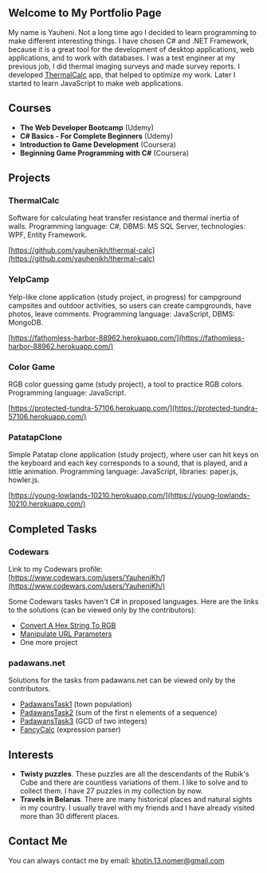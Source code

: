 ## Welcome to My Portfolio Page

My name is Yauheni. Not a long time ago I decided to learn programming to make different interesting things. I have chosen C# and .NET Framework, because it is a great tool for the development of desktop applications, web applications, and to work with databases. I was a test engineer at my previous job, I did thermal imaging surveys and made survey reports. I developed [ThermalCalc](https://github.com/yauhenikh/thermal-calc) app, that helped to optimize my work. Later I started to learn JavaScript to make web applications.

## Courses

- **The Web Developer Bootcamp** (Udemy)
- **C# Basics - For Complete Beginners** (Udemy)
- **Introduction to Game Development** (Coursera)
- **Beginning Game Programming with C#** (Coursera)


## Projects

### ThermalCalc

Software for calculating heat transfer resistance and thermal inertia of walls. Programming language: C#, DBMS: MS SQL Server, technologies: WPF, Entity Framework.

[https://github.com/yauhenikh/thermal-calc](https://github.com/yauhenikh/thermal-calc)

### YelpCamp

Yelp-like clone application (study project, in progress) for campground campsites and outdoor activities, so users can create campgrounds, have photos, leave comments. Programming language: JavaScript, DBMS: MongoDB.

[https://fathomless-harbor-88962.herokuapp.com/](https://fathomless-harbor-88962.herokuapp.com/)

### Color Game

RGB color guessing game (study project), a tool to practice RGB colors. Programming language: JavaScript.

[https://protected-tundra-57106.herokuapp.com/](https://protected-tundra-57106.herokuapp.com/)

### PatatapClone

Simple Patatap clone application (study project), where user can hit keys on the keyboard and each key corresponds to a sound, that is played, and a little animation. Programming language: JavaScript, libraries: paper.js, howler.js.

[https://young-lowlands-10210.herokuapp.com/](https://young-lowlands-10210.herokuapp.com/)


## Completed Tasks

### Codewars

Link to my Codewars profile: [https://www.codewars.com/users/YauheniKh/](https://www.codewars.com/users/YauheniKh/)

Some Codewars tasks haven't C# in proposed languages. Here are the links to the solutions (can be viewed only by the contributors):
- [Convert A Hex String To RGB](https://github.com/yauhenikh/ConvertHexStringToRGB)
- [Manipulate URL Parameters](https://github.com/yauhenikh/ManipulateURLParams)
- One more project

### padawans.net

Solutions for the tasks from padawans.net can be viewed only by the contributors.

- [PadawansTask1](https://github.com/yauhenikh/PadawansTask1) (town population)
- [PadawansTask2](https://github.com/yauhenikh/PadawansTask2) (sum of the first n elements of a sequence)
- [PadawansTask3](https://github.com/yauhenikh/PadawansTask3) (GCD of two integers)
- [FancyCalc](https://github.com/yauhenikh/FancyCalc) (expression parser)

## Interests

- **Twisty puzzles**. These puzzles are all the descendants of the Rubik's Cube and there are countless variations of them. I like to solve and to collect them. I have 27 puzzles in my collection by now.
- **Travels in Belarus**. There are many historical places and natural sights in my country. I usually travel with my friends and I have already visited more than 30 different places.

## Contact Me

You can always contact me by email: [khotin.13.nomer@gmail.com](mailto:khotin.13.nomer@gmail.com)
